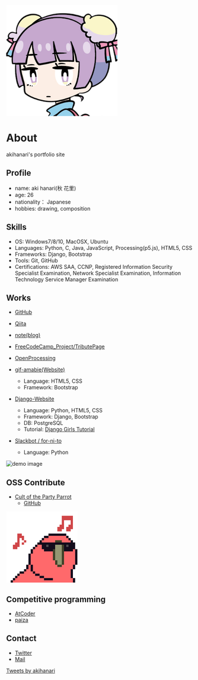 ![profile-icon](img/icon2.png)

# About
akihanari's portfolio site

## Profile
- name: aki hanari(秋 花里)
- age: 26
- nationality： Japanese
- hobbies: drawing, composition

## Skills
- OS: Windows7/8/10, MacOSX, Ubuntu
- Languages: Python, C, Java, JavaScript, Processing(p5.js), HTML5, CSS
- Frameworks: Django, Bootstrap
- Tools: Git, GitHub
- Certifications: AWS SAA, CCNP, Registered Information Security Specialist Examination, Network Specialist Examination, Information Technology Service Manager Examination

## Works
- [GitHub](https://akihanari.github.io/)
- [Qiita](https://qiita.com/akihanari)
- [note(blog)](https://note.com/akihanari)
- [FreeCodeCamp_Project/TributePage](https://codepen.io/akihanari/pen/NWqYOgP)
- [OpenProcessing](https://www.openprocessing.org/user/215370)
- [gif-amabie(Website)](https://akihanari.github.io/gif-amabie/)
  - Language: HTML5, CSS
  - Framework: Bootstrap

- [Django-Website](https://ha-workshop.herokuapp.com/)
  - Language: Python, HTML5, CSS
  - Framework: Django, Bootstrap
  - DB: PostgreSQL
  - Tutorial: [Django Girls Tutorial](https://tutorial.djangogirls.org/ja/)

- [Slackbot / for-ni-to](https://github.com/akihanari/Slackbot)
  - Language: Python

<img src="img/demo.gif" alt="demo image" title="demo.gif" width="480" height="320">
 

## OSS Contribute
- [Cult of the Party Parrot](https://cultofthepartyparrot.com/)
  - [GitHub](https://github.com/jmhobbs/cultofthepartyparrot.com)

![parrot gif](img/192_192.gif)


## Competitive programming
- [AtCoder](https://atcoder.jp/users/akihanari)
- [paiza](https://paiza.jp/challenges/glicko_rating_share/hg0ZADOUtamAhhCCnh6UzExEa8VrNChOvu2qsOS57eg?133631980)

## Contact
- [Twitter](https://twitter.com/akihanari)
- [Mail](akihanari@gmail.com)

<a class="twitter-timeline" data-width="400" data-height="600" data-theme="dark" href="https://twitter.com/akihanari?ref_src=twsrc%5Etfw">Tweets by akihanari</a> <script async src="https://platform.twitter.com/widgets.js" charset="utf-8"></script>


